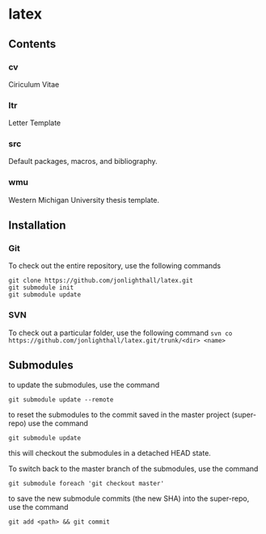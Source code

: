 # latex
## Contents
### cv
Ciriculum Vitae
### ltr
Letter Template
### src
Default packages, macros, and bibliography.
### wmu
Western Michigan University thesis template.

## Installation
### Git
To check out the entire repository, use the following commands
````
git clone https://github.com/jonlighthall/latex.git
git submodule init
git submodule update
````

### SVN
To check out a particular folder, use the following command
`svn co https://github.com/jonlighthall/latex.git/trunk/<dir> <name>`

## Submodules
to update the submodules, use the command
````
git submodule update --remote
````


to reset the submodules to the commit saved in the master project (super-repo)  use the command
````
git submodule update
````
this will checkout the submodules in a detached HEAD state.

To switch back to the master branch of the submodules, use the command
````
git submodule foreach 'git checkout master'
````

to save the new submodule commits (the new SHA) into the super-repo, use the command
````
git add <path> && git commit
````